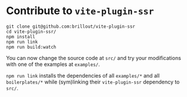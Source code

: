 # Contribute to `vite-plugin-ssr`

```shell
git clone git@github.com:brillout/vite-plugin-ssr
cd vite-plugin-ssr/
npm install
npm run link
npm run build:watch
```

You can now change the source code at `src/` and try your modifications with one of the examples at `examples/`.

`npm run link` installs the dependencies of all `examples/*` and all `boilerplates/*` while (sym)linking their `vite-plugin-ssr` dependency to `src/`.
